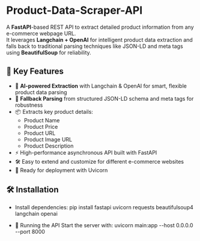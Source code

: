# Product-Data-Scraper-API

A **FastAPI**-based REST API to extract detailed product information from any e-commerce webpage URL.  
It leverages **Langchain + OpenAI** for intelligent product data extraction and falls back to traditional parsing techniques like JSON-LD and meta tags using **BeautifulSoup** for reliability.



## 🔑 Key Features

- 🧠 **AI-powered Extraction** with Langchain & OpenAI for smart, flexible product data parsing  
- 🔄 **Fallback Parsing** from structured JSON-LD schema and meta tags for robustness  
- 📦 Extracts key product details:
  - Product Name  
  - Product Price  
  - Product URL  
  - Product Image URL  
  - Product Description  
- ⚡ High-performance asynchronous API built with FastAPI  
- 🛠️ Easy to extend and customize for different e-commerce websites  
- 🚀 Ready for deployment with Uvicorn  



## 🛠️ Installation

- Install dependencies:
pip install fastapi uvicorn requests beautifulsoup4 langchain openai

- 🚀 Running the API
Start the server with:
uvicorn main:app --host 0.0.0.0 --port 8000
